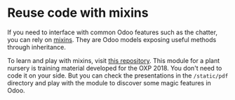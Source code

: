 # Reuse code with mixins

If you need to interface with common Odoo features such as the chatter, you can rely on
[mixins](developer/reference/backend/mixins.md).
They are Odoo models exposing useful methods through inheritance.

To learn and play with mixins, visit [this repository](https://github.com/tivisse/odoodays-2018/).
This module for a plant nursery is training material developed for the OXP 2018. You don't need to
code it on your side. But you can check the presentations in the `/static/pdf` directory and
play with the module to discover some magic features in Odoo.
